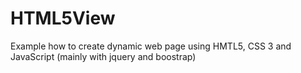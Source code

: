 # HTML5View
Example how to create dynamic web page using HMTL5, CSS 3 and JavaScript (mainly with jquery and boostrap)

